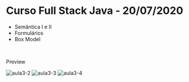 # Curso Full Stack Java - 20/07/2020
<ul>
  <li>Semântica I e II</li>
  <li>Formulários</li>
  <li>Box Model</li>
</ul>
<br>
<p>Preview</p>
<img src="https://i.ibb.co/thhq5kq/aula3-2.png" alt="aula3-2" border="0">
<img src="https://i.ibb.co/5Yb3bc1/aula3-3.png" alt="aula3-3" border="0">
<img src="https://i.ibb.co/dtYnnsC/aula3-4.png" alt="aula3-4" border="0">


